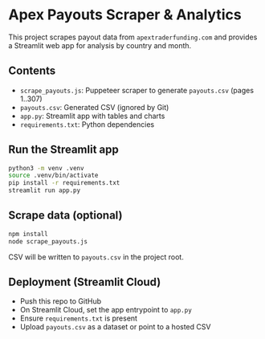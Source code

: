 # Apex Payouts Scraper & Analytics

This project scrapes payout data from `apextraderfunding.com` and provides a Streamlit web app for analysis by country and month.

## Contents
- `scrape_payouts.js`: Puppeteer scraper to generate `payouts.csv` (pages 1..307)
- `payouts.csv`: Generated CSV (ignored by Git)
- `app.py`: Streamlit app with tables and charts
- `requirements.txt`: Python dependencies

## Run the Streamlit app

```bash
python3 -m venv .venv
source .venv/bin/activate
pip install -r requirements.txt
streamlit run app.py
```

## Scrape data (optional)

```bash
npm install
node scrape_payouts.js
```

CSV will be written to `payouts.csv` in the project root.

## Deployment (Streamlit Cloud)
- Push this repo to GitHub
- On Streamlit Cloud, set the app entrypoint to `app.py`
- Ensure `requirements.txt` is present
- Upload `payouts.csv` as a dataset or point to a hosted CSV
